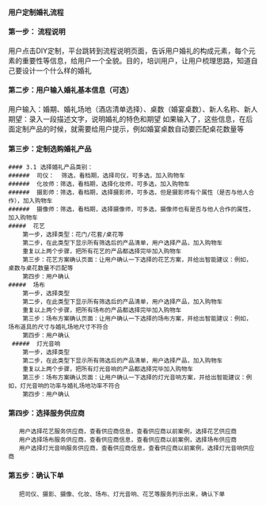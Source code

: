 #### 用户定制婚礼流程

#### 第一步： 流程说明
用户点击DIY定制，平台跳转到流程说明页面，告诉用户婚礼的构成元素，每个元素的重要性等信息，给用户一个全貌。目的，培训用户，让用户梳理思路，知道自己要设计一个什么样的婚礼

#### 第二步：用户输入婚礼基本信息（可选）
用户输入：婚期、婚礼场地（酒店清单选择）、桌数（婚宴桌数）、新人名称、新人期望：录入一段描述文字，说明婚礼的特色和期望
如果输入了，这些信息，在后面定制产品的时候，就需要给用户提示，例如婚宴桌数自动要匹配桌花数量等
#### 第三步：定制选购婚礼产品
    
    #### 3.1 选择婚礼产品类别：
    ######  司仪：  筛选，看档期，选择司仪，可多选，加入购物车
    ######  化妆师：筛选，看档期，选择化妆师，可多选，加入购物车
    ######  摄影师：筛选，看档期，选择摄影师，可多选，但是摄影师有个属性（是否与他人合作），加入购物车
    ######  摄像师：筛选，看档期，选择摄像师，可多选，摄像师也有是否与他人合作的属性，加入购物车
    #####  花艺
        第一步，选择类型：花门/花套/桌花等
        第二步，在此类型下显示所有筛选后的产品清单，用户选择产品，加入购物车
        重复以上两个步骤，把所有花艺的产品都选择完毕加入购物车
        第三步：花艺方案确认页面：让用户确认一下选择的花艺方案，并给出智能建议：例如，桌数与桌花数量不匹配等
        第四步：用户确认
    #####  场布
        第一步，选择类型
        第二步，在此类型下显示所有筛选后的产品清单，用户选择产品，加入购物车
        重复以上两个步骤，把所有场布的产品都选择完毕加入购物车
        第三步：场布方案确认页面：让用户确认一下选择的场布方案，并给出智能建议：例如，场布道具的尺寸与婚礼场地尺寸不符合
        第四步：用户确认
     #####  灯光音响
        第一步，选择类型
        第二步，在此类型下显示所有筛选后的产品清单，用户选择产品，加入购物车
        重复以上两个步骤，把所有灯光音响的产品都选择完毕加入购物车
        第三步：场布方案确认页面：让用户确认一下选择的灯光音响方案，并给出智能建议：例如，灯光音响的功率与婚礼场地功率不符合
        第四步：用户确认
#### 第四步：选择服务供应商        
       用户选择花艺服务供应商，查看供应商信息，查看供应商以前案例，选择花艺供应商
       用户选择场布服务供应商，查看供应商信息，查看供应商以前案例，选择场布供应商
       用户选择灯光音响服务供应商，查看供应商信息，查看供应商以前案例，选择灯光音响供应商
#### 第五步：确认下单
       把司仪、摄影、摄像、化妆、场布、灯光音响、花艺等服务列示出来，确认下单
       
       